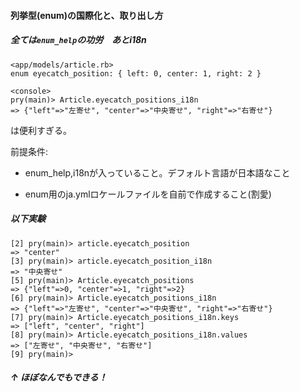 #### 列挙型(enum)の国際化と、取り出し方

##### 全ては`enum_help`の功労　あとi18n

```
<app/models/article.rb>
enum eyecatch_position: { left: 0, center: 1, right: 2 }
```

```
<console>
pry(main)> Article.eyecatch_positions_i18n
=> {"left"=>"左寄せ", "center"=>"中央寄せ", "right"=>"右寄せ"}
```

は便利すぎる。

前提条件:

* enum_help,i18nが入っていること。デフォルト言語が日本語なこと

* enum用のja.ymlロケールファイルを自前で作成すること(割愛)

##### 以下実験

```
[2] pry(main)> article.eyecatch_position
=> "center"
[3] pry(main)> article.eyecatch_position_i18n
=> "中央寄せ"
[5] pry(main)> Article.eyecatch_positions
=> {"left"=>0, "center"=>1, "right"=>2}
[6] pry(main)> Article.eyecatch_positions_i18n
=> {"left"=>"左寄せ", "center"=>"中央寄せ", "right"=>"右寄せ"}
[7] pry(main)> Article.eyecatch_positions_i18n.keys
=> ["left", "center", "right"]
[8] pry(main)> Article.eyecatch_positions_i18n.values
=> ["左寄せ", "中央寄せ", "右寄せ"]
[9] pry(main)> 
```

##### ↑ ほぼなんでもできる！
